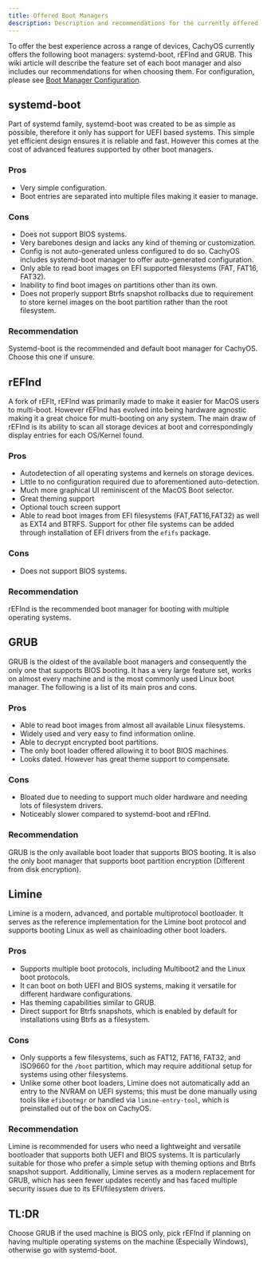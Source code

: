 ```yaml
---
title: Offered Boot Managers
description: Description and recommendations for the currently offered boot managers
---
```


To offer the best experience across a range of devices, CachyOS currently offers the following boot managers: systemd-boot, rEFInd and GRUB.
This wiki article will describe the feature set of each boot manager and also includes our recommendations for when choosing them. For
configuration, please see [Boot Manager Configuration](/configuration/boot_manager_configuration).

## systemd-boot

Part of systemd family, systemd-boot was created to be as simple as possible, therefore it only has support for UEFI based systems. This simple yet efficient design ensures it is reliable and fast. However this comes at the cost of advanced features supported by other boot managers.

### Pros
- Very simple configuration.
- Boot entries are separated into multiple files making it easier to manage.

### Cons
 - Does not support BIOS systems.
 - Very barebones design and lacks any kind of theming or customization.
 - Config is not auto-generated unless configured to do so. CachyOS includes systemd-boot manager to offer auto-generated configuration.
 - Only able to read boot images on EFI supported filesystems (FAT, FAT16, FAT32).
 - Inability to find boot images on partitions other than its own.
 - Does not properly support Btrfs snapshot rollbacks due to requirement to store kernel images on the boot partition rather than the root filesystem.

### Recommendation

Systemd-boot is the recommended and default boot manager for CachyOS. Choose this one if unsure.

## rEFInd

A fork of rEFIt, rEFInd was primarily made to make it easier for MacOS users to multi-boot. However rEFInd has evolved into being hardware agnostic making it a great choice for multi-booting on any system. The main draw of rEFInd is its ability to scan all storage devices at boot and correspondingly display entries for each OS/Kernel found.

### Pros

- Autodetection of all operating systems and kernels on storage devices.
- Little to no configuration required due to aforementioned auto-detection.
- Much more graphical UI reminiscent of the MacOS Boot selector.
- Great theming support
- Optional touch screen support
- Able to read boot images from EFI filesystems (FAT,FAT16,FAT32) as well as EXT4 and BTRFS. Support for other file systems can be added through installation of EFI drivers from the ``efifs`` package.

### Cons

- Does not support BIOS systems.

### Recommendation

rEFInd is the recommended boot manager for booting with multiple operating systems.

## GRUB
GRUB is the oldest of the available boot managers and consequently the only one that supports BIOS booting. It has a very large feature set, works on almost every machine and is the most commonly used Linux boot manager.
The following is a list of its main pros and cons.

### Pros
- Able to read boot images from almost all available Linux filesystems.
- Widely used and very easy to find information online.
- Able to decrypt encrypted boot partitions.
- The only boot loader offered allowing it to boot BIOS machines.
- Looks dated. However has great theme support to compensate.

### Cons
- Bloated due to needing to support much older hardware and needing lots of filesystem drivers.
- Noticeably slower compared to systemd-boot and rEFInd.

### Recommendation
GRUB is the only available boot loader that supports BIOS booting. It is also the only boot manager that supports boot partition encryption (Different from disk encryption).

## Limine

Limine is a modern, advanced, and portable multiprotocol bootloader. It serves as the reference implementation for the Limine boot protocol and supports booting Linux as well as chainloading other boot loaders.

### Pros

- Supports multiple boot protocols, including Multiboot2 and the Linux boot protocols.
- It can boot on both UEFI and BIOS systems, making it versatile for different hardware configurations.
- Has theming capabilities similar to GRUB.
- Direct support for Btrfs snapshots, which is enabled by default for installations using Btrfs as a filesystem.

### Cons

- Only supports a few filesystems, such as FAT12, FAT16, FAT32, and ISO9660 for the `/boot` partition, which may require additional setup for systems using other filesystems.
- Unlike some other boot loaders, Limine does not automatically add an entry to the NVRAM on UEFI systems; this must be done manually using tools like `efibootmgr` or handled via `limine-entry-tool`, which is preinstalled out of the box on CachyOS.

### Recommendation

Limine is recommended for users who need a lightweight and versatile bootloader that supports both UEFI and BIOS systems. It is particularly suitable for those who prefer a simple setup with theming options and Btrfs snapshot support. Additionally, Limine serves as a modern replacement for GRUB, which has seen fewer updates recently and has faced multiple security issues due to its EFI/filesystem drivers.

## TL:DR
Choose GRUB if the used machine is BIOS only, pick rEFInd if planning on having multiple operating systems on the machine (Especially Windows), otherwise go with systemd-boot.
